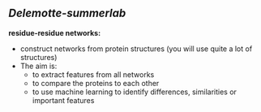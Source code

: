 ## *Delemotte-summerlab*

**residue-residue networks:**
- construct networks from protein structures (you will use quite a lot of structures)
- The aim is:
  - to extract features from all networks
  - to compare the proteins to each other
  - to use machine learning to identify differences, similarities or important features
